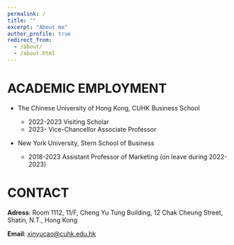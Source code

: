 ```yaml
---
permalink: /
title: ""
excerpt: "About me"
author_profile: true
redirect_from: 
  - /about/
  - /about.html
---
```


ACADEMIC EMPLOYMENT
======
* The Chinese University of Hong Kong, CUHK Business School
    + 2022-2023 Visiting Scholar
    + 2023-   Vice-Chancellor Associate Professor 

* New York University, Stern School of Business
    + 2018-2023 Assistant Professor of Marketing (on leave during 2022-2023)

CONTACT
======
**Adress**: Room 1112, 11/F, Cheng Yu Tung Building, 12 Chak Cheung Street, Shatin, N.T., Hong Kong 

**Email**: xinyucao@cuhk.edu.hk